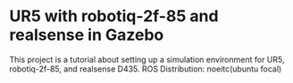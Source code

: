 # UR5 with robotiq-2f-85 and realsense in Gazebo
This project is a tutorial about setting up a simulation environment for UR5, robotiq-2f-85, and realsense D435.
    ROS Distribution: noeitc(ubuntu focal)
    